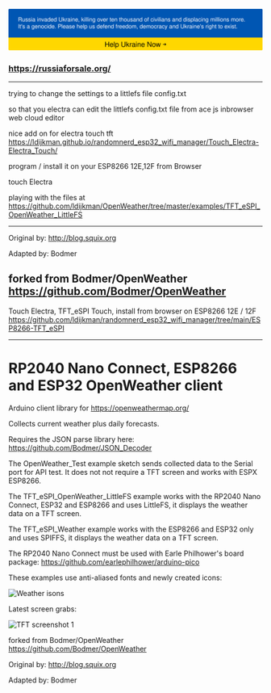 <p><a href="https://stand-with-ukraine.pp.ua/#" rel="nofollow"><img src="https://raw.githubusercontent.com/vshymanskyy/StandWithUkraine/main/banner2-direct.svg" alt="Stand With Ukraine"></a></p>

### https://russiaforsale.org/

---

trying to change the settings to a littlefs file config.txt

so that you electra can edit the littlefs config.txt file from ace js inbrowser web cloud editor

nice add on for electra touch tft https://ldijkman.github.io/randomnerd_esp32_wifi_manager/Touch_Electra-Electra_Touch/

program / install it on your ESP8266 12E,12F from Browser

touch Electra

playing with the files at https://github.com/ldijkman/OpenWeather/tree/master/examples/TFT_eSPI_OpenWeather_LittleFS

------------------

Original by: http://blog.squix.org

Adapted by: Bodmer

forked from Bodmer/OpenWeather https://github.com/Bodmer/OpenWeather
---

Touch Electra, TFT_eSPI Touch, install from browser on ESP8266 12E / 12F
https://github.com/ldijkman/randomnerd_esp32_wifi_manager/tree/main/ESP8266-TFT_eSPI

---


# RP2040 Nano Connect, ESP8266 and ESP32 OpenWeather client

Arduino client library for https://openweathermap.org/

Collects current weather plus daily forecasts.

Requires the JSON parse library here:
https://github.com/Bodmer/JSON_Decoder

The OpenWeather_Test example sketch sends collected data to the Serial port for API test. It does not not require a TFT screen and works with ESPX ESP8266.

The TFT_eSPI_OpenWeather_LittleFS example works with the RP2040 Nano Connect, ESP32 and ESP8266 and uses LittleFS, it displays the weather data on a TFT screen.

The TFT_eSPI_Weather example works with the ESP8266 and ESP32 only and uses SPIFFS, it displays the weather data on a TFT screen.

The RP2040 Nano Connect must be used with Earle Philhower's board package:
https://github.com/earlephilhower/arduino-pico

These examples use anti-aliased fonts and newly created icons:

![Weather isons](https://i.imgur.com/luK7Vcj.jpg)

Latest screen grabs:

![TFT screenshot 1](https://i.imgur.com/ORovwNY.png)

forked from Bodmer/OpenWeather https://github.com/Bodmer/OpenWeather

Original by: http://blog.squix.org

Adapted by: Bodmer
